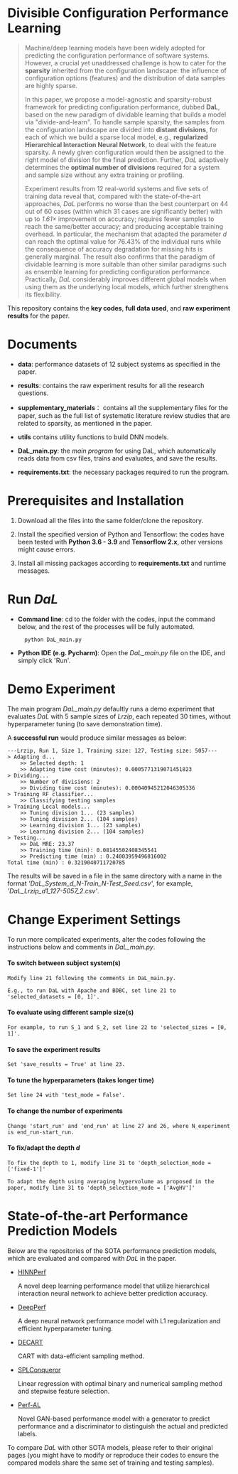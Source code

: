 # Divisible Configuration Performance Learning
 >Machine/deep learning models have been widely adopted for predicting the configuration performance of software systems.
 However, a crucial yet unaddressed challenge is how to cater for the **sparsity** inherited from the configuration landscape: 
 the influence of configuration options (features) and the distribution of data samples are highly sparse. 
 > 
 > In this paper, we propose a model-agnostic and sparsity-robust framework for predicting configuration performance, dubbed **DaL**, 
 based on the new paradigm of dividable learning that builds a model via "divide-and-learn". To handle sample sparsity, 
 the samples from the configuration landscape are divided into **distant divisions**, for each of which we build a sparse local model, 
 e.g., **regularized Hierarchical Interaction Neural Network**, to deal with the feature sparsity. A newly given configuration would then be assigned 
 to the right model of division for the final prediction. Further, *DaL* adaptively determines the **optimal number of divisions** 
 required for a system and sample size without any extra training or profiling. 
 > 
 > Experiment results from 12 real-world systems and five sets of training data reveal that, compared with the state-of-the-art approaches, *DaL* performs no worse than 
 the best counterpart on 44 out of 60 cases (within which 31 cases are significantly better) with up to *1.61×* 
 improvement on accuracy; requires fewer samples to reach the same/better accuracy; and producing acceptable training 
 overhead. In particular, the mechanism that adapted the parameter *d* can reach the optimal value for 76.43% of the 
 individual runs while the consequence of accuracy degradation for missing hits is generally marginal. The result also 
 confirms that the paradigm of dividable learning is more suitable than other similar paradigms such as ensemble learning 
 for predicting configuration performance. Practically, *DaL* considerably improves different global models when using 
 them as the underlying local models, which further strengthens its flexibility.
 
This repository contains the **key codes**, **full data used**, and **raw experiment results** for the paper.

# Documents
- **data**:
performance datasets of 12 subject systems as specified in the paper.

- **results**:
contains the raw experiment results for all the research questions.

- **supplementary_materials**：
contains all the supplementary files for the paper, such as the full list of systematic literature review studies that are related to sparsity, as mentioned in the paper.

- **utils**
contains utility functions to build DNN models.

- **DaL_main.py**: 
the *main program* for using DaL, which automatically reads data from csv files, trains and evaluates, and save the results.

- **requirements.txt**:
the necessary packages required to run the program.

# Prerequisites and Installation
1. Download all the files into the same folder/clone the repository.

2. Install the specified version of Python and Tensorflow:
the codes have been tested with **Python 3.6 - 3.9** and **Tensorflow 2.x**, other versions might cause errors.

3. Install all missing packages according to **requirements.txt** and runtime messages.


# Run *DaL*

- **Command line**: cd to the folder with the codes, input the command below, and the rest of the processes will be fully automated.

        python DaL_main.py
        
- **Python IDE (e.g. Pycharm)**: Open the *DaL_main.py* file on the IDE, and simply click 'Run'.


# Demo Experiment
The main program *DaL_main.py* defaultly runs a demo experiment that evaluates *DaL* with 5 sample sizes of *Lrzip*, 
each repeated 30 times, without hyperparameter tuning (to save demonstration time).

A **successful run** would produce similar messages as below: 

    ---Lrzip, Run 1, Size 1, Training size: 127, Testing size: 5057---
    > Adapting d...
        >> Selected depth: 1
        >> Adapting time cost (minutes): 0.0005771319071451823
    > Dividing...
        >> Number of divisions: 2
        >> Dividing time cost (minutes): 0.00040945212046305336
    > Training RF classifier...
        >> Classifying testing samples
    > Training Local models...
        >> Tuning division 1... (23 samples)
        >> Tuning division 2... (104 samples)
        >> Learning division 1... (23 samples)
        >> Learning division 2... (104 samples)
    > Testing...
        >> DaL MRE: 23.37
        >> Training time (min): 0.08145502408345541
        >> Predicting time (min) : 0.24003959496816002
    Total time (min) : 0.3219040711720785

The results will be saved in a file in the same directory with a name in the format *'DaL_System_d_N-Train_N-Test_Seed.csv'*, for example, *'DaL_Lrzip_d1_127-5057_2.csv'*.

# Change Experiment Settings
To run more complicated experiments, alter the codes following the instructions below and comments in *DaL_main.py*.

#### To switch between subject system(s)
    Modify line 21 following the comments in DaL_main.py.

    E.g., to run DaL with Apache and BDBC, set line 21 to 'selected_datasets = [0, 1]'.


#### To evaluate using different sample size(s)
    For example, to run S_1 and S_2, set line 22 to 'selected_sizes = [0, 1]'.


#### To save the experiment results
    Set 'save_results = True' at line 23.
    
    
#### To tune the hyperparameters (takes longer time)
    Set line 24 with 'test_mode = False'.


#### To change the number of experiments 
    Change 'start_run' and 'end_run' at line 27 and 26, where N_experiment is end_run-start_run. 


#### To fix/adapt the depth *d*
    To fix the depth to 1, modify line 31 to 'depth_selection_mode = ['fixed-1']'
    
    To adapt the depth using averaging hypervolume as proposed in the paper, modify line 31 to 'depth_selection_mode = ['AvgHV']'




# State-of-the-art Performance Prediction Models
Below are the repositories of the SOTA performance prediction models, which are evaluated and compared with *DaL* in the paper. 

- [HINNPerf](https://drive.google.com/drive/folders/1qxYzd5Om0HE1rK0syYQsTPhTQEBjghLh)

    A novel deep learning performance model that utilize hierarchical interaction neural network to achieve better prediction accuracy.

- [DeepPerf](https://github.com/DeepPerf/DeepPerf)

    A deep neural network performance model with L1 regularization and efficient hyperparameter tuning.

- [DECART](https://github.com/jmguo/DECART)

    CART with data-efficient sampling method.

- [SPLConqueror](https://github.com/se-sic/SPLConqueror)

    Linear regression with optimal binary and numerical sampling method and stepwise feature selection.

- [Perf-AL](https://github.com/GANPerf/GANPerf)

    Novel GAN-based performance model with a generator to predict performance and a discriminator to distinguish the actual and predicted labels.
    

To compare *DaL* with other SOTA models, please refer to their original pages (you might have to modify or reproduce their codes to ensure the compared models share the same set of training and testing samples).
